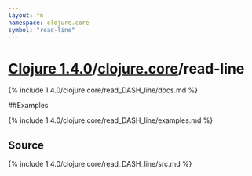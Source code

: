 ```yaml
---
layout: fn
namespace: clojure.core
symbol: "read-line"
---
```


# [Clojure 1.4.0](../../)/[clojure.core](../)/read-line

{% include 1.4.0/clojure.core/read_DASH_line/docs.md %}

##Examples

{% include 1.4.0/clojure.core/read_DASH_line/examples.md %}
## Source
{% include 1.4.0/clojure.core/read_DASH_line/src.md %}

